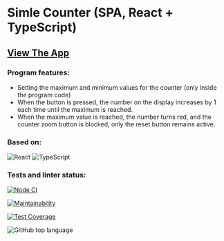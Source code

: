 # Simle Counter (SPA, React + TypeScript)

## [View The App](https://denisloza.github.io/Counter_onReact/)

### Program features:
 - Setting the maximum and minimum values for the counter (only inside the program code)
 - When the button is pressed, the number on the display increases by 1 each time until the maximum is reached.
 - When the maximum value is reached, the number turns red, and the counter zoom button is blocked, only the reset button remains active.

### Based on:
![React](https://img.shields.io/badge/react-%2320232a.svg?style=for-the-badge&logo=react&logoColor=%2361DAFB)
![TypeScript](https://img.shields.io/badge/typescript-%23007ACC.svg?style=for-the-badge&logo=typescript&logoColor=white)

### Tests and linter status:
[![Node CI](https://github.com/DenisLoza/frontend-project-lvl1/actions/workflows/node.js.yml/badge.svg)](https://github.com/DenisLoza/Counter_onReact/actions/workflows/node.js.yml)

[![Maintainability](https://api.codeclimate.com/v1/badges/a99a88d28ad37a79dbf6/maintainability)](https://codeclimate.com/github/DenisLoza/Counter_onReact/maintainability)

[![Test Coverage](https://api.codeclimate.com/v1/badges/a99a88d28ad37a79dbf6/test_coverage)](https://codeclimate.com/github/DenisLoza/Counter_onReact/test_coverage)

![GitHub top language](https://img.shields.io/github/languages/top/DenisLoza/Counter_onReact)
 